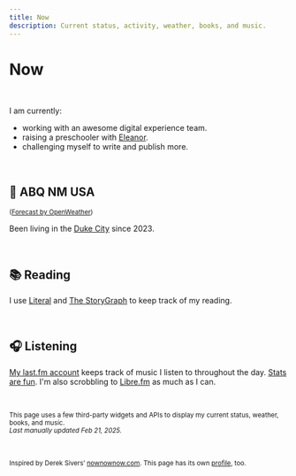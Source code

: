 ```yaml
---
title: Now
description: Current status, activity, weather, books, and music.
---
```


# Now

<div class="container-small">
<script src="https://status.lol/nsmsn.js?time&link"></script>
</div>

&nbsp;

I am currently:

- working with an awesome digital experience team.
- raising a preschooler with [Eleanor](https://eleanoraldrich.com).
- challenging myself to write and publish more.

&nbsp;

## 📍 ABQ NM USA
<script>
  const apiKey = '1b98106d1e9ae98f5a526a0f18b73062';
  const cityId = '5454711';
  const apiUrl = `https://api.openweathermap.org/data/2.5/weather?id=${cityId}&appid=${apiKey}&units=imperial`;

  fetch(apiUrl)
    .then(response => response.json())
    .then(data => {
      const temp = Math.round(data.main.temp); // Round temperature to nearest whole number
      const description = data.weather[0].description;
      const city = data.name;
      // Determine the icon
            let icon = '';
            if (description.includes('sun') || description.includes('clear')) {
                icon = '☀️';
            } else if (description.includes('cloud')) {
                icon = '☁️';
            } else if (description.includes('snow')) {
                icon = '❄️'; 
            } else if (description.includes('fog')) {
                icon = '🌫️';        
            } else if (description.includes('rain') || description.includes('shower')) {
                icon = '🌧️';
            }
      document.getElementById('weather').innerHTML = `${icon} <strong>Weather in ${city}:</strong> ${temp}°F, ${description}`;
    })
    .catch(error => console.error('Error fetching weather data:', error));
</script>
<div id="weather"></div>
<small>(<a href="https://openweathermap.org/city/5454711">Forecast by OpenWeather</a>)</small>

<p class="padding-top">Been living in the <a href="https://en.wikipedia.org/wiki/Albuquerque%2C_New_Mexico)">Duke City</a> since 2023.</p> 


&nbsp;

## 📚 Reading

<div id="literal-widget" handle="nsmsn" status="IS_READING" layout="list"></div>
<script src="https://literal.club/js/widget.js"></script>

I use [Literal](https://literal.club/nsmsn/is-reading) and [The StoryGraph](https://app.thestorygraph.com/profile/nsmsn) to keep track of my reading.

&nbsp;

## 🎧 Listening

<script src="https://recentfm.rknight.me/now.js?u=nsmsn&e=🎵"></script>

[My last.fm account](https://www.last.fm/user/nsmsn) keeps track of music I listen to throughout the day. [Stats are fun](https://lastfmstats.com/user/nsmsn/dataset). I'm also scrobbling to [Libre.fm](https://libre.fm/user/nsmsn) as much as I can.

&nbsp;

<small>
This page uses a few third-party widgets and APIs to display my current status, weather, books, and music.<br />
<em>Last manually updated Feb 21, 2025.</em>
</small>

&nbsp;

<small>
Inspired by Derek Sivers’ <a href="https://nownownow.com/about">nownownow.com</a>. This page has its own <a href="https://nownownow.com/p/Mu02">profile</a>, too.
</small>

&nbsp;